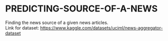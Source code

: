 # PREDICTING-SOURCE-OF-A-NEWS
Finding the news source of a given news articles.   
Link for dataset: https://www.kaggle.com/datasets/uciml/news-aggregator-dataset  

